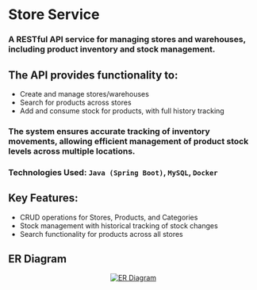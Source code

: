 # Store Service

### A RESTful API service for managing stores and warehouses, including product inventory and stock management.

## The API provides functionality to:

- Create and manage stores/warehouses
- Search for products across stores
- Add and consume stock for products, with full history tracking

### The system ensures accurate tracking of inventory movements, allowing efficient management of product stock levels across multiple locations.

### Technologies Used: `Java (Spring Boot)`, `MySQL`, `Docker`

## Key Features:

- CRUD operations for Stores, Products, and Categories
- Stock management with historical tracking of stock changes
- Search functionality for products across all stores

## ER Diagram

<div align="center">
  <a href="https://mermaid.live/edit#pako:eNqtUt9rwjAQ_lfCPVfRptU2b8M5GOIPpnvYKEiWZDXMJl2awlzt_75Yy5S5MQa7p9x3l7uP774KmOYCCAhzLWlqaJaoRCEXy9X8boyqY3IIVWZPwiDJ0WJyQgtrpEqRopm4ALeaUSt1O7A-mzya_D65RQurjVi72s1lLTeal8z-UH0tqbLS7r6sH81ny_vpYnU7n_0LibIQ5m_8rkaH5evVw2KMKDsp9A33NdtQlQp-auDUCmRlJgpLs_xSWne0_b7T0VWrM0FMK0ulKs7Vb1vOtSDICKYNd33gQSZMRiV3zmg0SsBuhDsxEPfk1LwkkKja9dHS6uVOMSDWlMIDo8t0A-SZbguXlfmBbuusTzSnCkgFb0B8H3eHQewP4igM_P4g9GDn0Ah3gyEOQhyHGMd-UHvwrrUb0O9i3IvjcDAM_bgfRT3sgeDSXWd6tHHj5mbDY_Oh2Vh_AHob3jE">
    <img src="https://mermaid.ink/img/pako:eNqtUt9rwjAQ_lfCPVfRptU2b8M5GOIPpnvYKEiWZDXMJl2awlzt_75Yy5S5MQa7p9x3l7uP774KmOYCCAhzLWlqaJaoRCEXy9X8boyqY3IIVWZPwiDJ0WJyQgtrpEqRopm4ALeaUSt1O7A-mzya_D65RQurjVi72s1lLTeal8z-UH0tqbLS7r6sH81ny_vpYnU7n_0LibIQ5m_8rkaH5evVw2KMKDsp9A33NdtQlQp-auDUCmRlJgpLs_xSWne0_b7T0VWrM0FMK0ulKs7Vb1vOtSDICKYNd33gQSZMRiV3zmg0SsBuhDsxEPfk1LwkkKja9dHS6uVOMSDWlMIDo8t0A-SZbguXlfmBbuusTzSnCkgFb0B8H3eHQewP4igM_P4g9GDn0Ah3gyEOQhyHGMd-UHvwrrUb0O9i3IvjcDAM_bgfRT3sgeDSXWd6tHHj5mbDY_Oh2Vh_AHob3jE?type=png" alt="ER Diagram">
  </a>
</div>